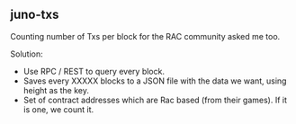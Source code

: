 ## juno-txs
Counting number of Txs per block for the RAC community asked me too.

Solution:
- Use RPC / REST to query every block.
- Saves every XXXXX blocks to a JSON file with the data we want, using height as the key.
- Set of contract addresses which are Rac based (from their games). If it is one, we count it.